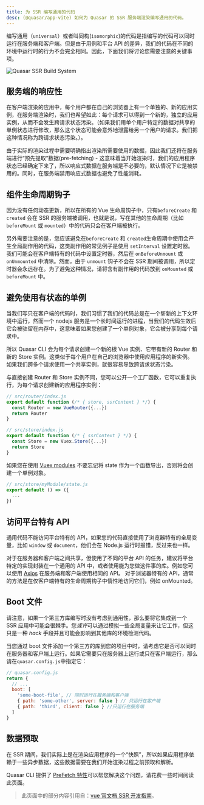 ```yaml
---
title: 为 SSR 编写通用的代码
desc: (@quasar/app-vite) 如何为 Quasar 的 SSR 服务端渲染编写通用的代码。
---
```


编写通用（`universal`）或者叫同构(`isomorphic`)的代码是指编写的代码可以同时运行在服务端和客户端。但是由于用例和平台 API 的差异，我们的代码在不同的环境中运行时的行为不会完全相同。因此，下面我们将讨论您需要注意的关键事项。

![Quasar SSR Build System](https://cdn.quasar.dev/img/ssr-build.png "Quasar SSR Build System")

## 服务端的响应性
在客户端渲染的应用中，每个用户都在自己的浏览器上有一个单独的、新的应用实例，在服务端渲染时，我们也希望如此：每个请求可以得到一个新的，独立的应用实例，从而不会发生跨请求状态污染。（如果我们用单个用户特定的数据对共享的单例状态进行修改，那么这个状态可能会意外地泄露给另一个用户的请求。我们把这种情况称为跨请求状态污染。）。

由于实际的渲染过程中需要明确指出渲染所需要使用的数据，因此我们还将在服务端进行“预先提取”数据(pre-fetching) - 这意味着当开始渲染时，我们的应用程序状态已经确定下来了，所以响应式数据在服务端是不必要的，默认情况下它是被禁用的。同时，在服务端禁用响应式数据也避免了性能消耗。


## 组件生命周期钩子

因为没有任何动态更新，所以在所有的 Vue 生命周钩子中，只有`beforeCreate` 和 `created` 会在 SSR 的服务端被调用，也就是说，写在其他的生命周期（比如`beforeMount` 或 `mounted`）中的代码只会在客户端被执行。

另外需要注意的是，您应该避免在`beforeCreate` 和 `created`生命周期中使用会产生全局副作用的代码，这类副作用的常见例子是使用 `setInterval` 设置定时器。
我们可能会在客户端特有的代码中设置定时器，然后在 `onBeforeUnmount` 或 `onUnmounted` 中清除。然而，由于 `unmount` 钩子不会在 SSR 期间被调用，所以定时器会永远存在。为了避免这种情况，请将含有副作用的代码放到 `onMounted` 或`beforeMount` 中。

## 避免使用有状态的单例
当我们写只在客户端的代码时，我们习惯了我们的代码总是在一个崭新的上下文环境中运行，然而一个 nodejs 服务是一个长时间运行的进程，当我们的代码生效后它会被驻留在内存中，这意味着如果您创建了一个单例对象，它会被分享到每个请求中。

所以 Quasar CLI 会为每个请求创建一个新的根 Vue 实例、它带有新的 Router 和新的 Store 实例。这类似于每个用户在自己的浏览器中使用应用程序的新实例。如果我们跨多个请求使用一个共享实例，就很容易导致跨请求状态污染。

与直接创建 Router 和 Store 实例不同，您可以公开一个工厂函数，它可以重复执行，为每个请求创建新的应用程序实例：

```js
// src/router/index.js
export default function (/* { store, ssrContext } */) {
  const Router = new VueRouter({...})
  return Router
}
```

```js
// src/store/index.js
export default function (/* { ssrContext } */) {
  const Store = new Vuex.Store({...})
  return Store
}
```

如果您在使用 [Vuex modules](https://vuex.vuejs.org/guide/modules.html) 不要忘记将 state 作为一个函数导出，否则将会创建一个单例对象。
```js
// src/store/myModule/state.js
export default () => ({
  ...
})

```

## 访问平台特有 API

通用代码不能访问平台特有的 API，如果您的代码直接使用了浏览器特有的全局变量，比如 `window` 或 `document`，他们会在 Node.js 运行时报错，反过来也一样。

对于在服务器和客户端之间共享，但使用了不同的平台 API 的任务，建议将平台特定的实现封装在一个通用的 API 中，或者使用能为您做这件事的库。例如您可以使用  [Axios](https://github.com/axios/axios) 在服务端和客户端使用相同的 API。
对于浏览器特有的 API，通常的方法是在仅客户端特有的生命周期钩子中惰性地访问它们，例如 onMounted。


## Boot 文件

请注意，如果一个第三方库编写时没有考虑到通用性，那么要将它集成到一个 SSR 应用中可能会很棘手。您*或许*可以通过模拟一些全局变量来让它工作，但这只是一种 *hack* 手段并且可能会影响到其他库的环境检测代码。

当您通过 boot 文件添加一个第三方的库到您的项目中时，请考虑它是否可以同时在服务器和客户端上运行。如果它需要只在服务器上运行或只在客户端运行，那么请在`quasar.config.js`中指定它：

```js
// quasar.config.js
return {
  // ...
  boot: [
    'some-boot-file', // 同时运行在服务端和客户端
    { path: 'some-other', server: false } // 只运行在客户端
    { path: 'third', client: false } //只运行在服务端
  ]
}
```

## 数据预取

在 SSR 期间，我们实际上是在渲染应用程序的一个“快照”，所以如果应用程序依赖于一些异步数据，这些数据需要在我们开始渲染过程之前预取和解析。

Quasar CLI 提供了 [PreFetch 特性](/quasar-cli-vite/prefetch-feature)可以帮您解决这个问题，请花费一些时间阅读此页面。

<q-separator class="q-mt-xl" />


> 此页面中的部分内容引用自：[vue 官文档 SSR 开发指南](https://vuejs.org/guide/scaling-up/ssr.html#component-lifecycle-hooks)。

